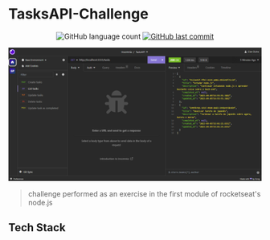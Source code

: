 # TasksAPI-Challenge

<p align="center">
  <img alt="GitHub language count" src="https://img.shields.io/github/languages/count/GianDutra/TasksAPI-Challenge?color=%2304D361">

   <a href="https://github.com/GianDutra/TasksAPI-Challenge/commits/master">
    <img alt="GitHub last commit" src="https://img.shields.io/github/last-commit/GianDutra/TasksAPI-Challenge">
  </a>
  
</p>
<img src="./.github/1.png" alt="TasksAPI-Challenge" title="TasksAPI-Challenge">


> challenge performed as an exercise in the first module of rocketseat's node.js

## Tech Stack
